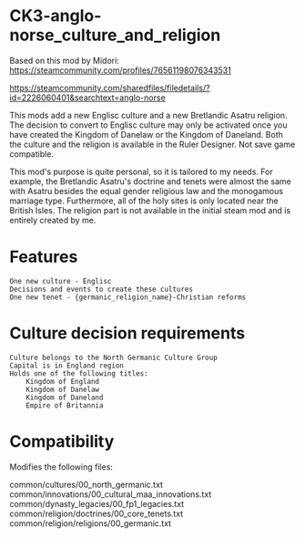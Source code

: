# CK3-anglo-norse_culture_and_religion

Based on this mod by Midori: https://steamcommunity.com/profiles/76561198076343531

https://steamcommunity.com/sharedfiles/filedetails/?id=2226060401&searchtext=anglo-norse

This mods add a new Englisc culture and a new Bretlandic Asatru religion. The decision to convert to Englisc culture may only be activated once you have created the Kingdom of Danelaw or the Kingdom of Daneland. Both the culture and the religion is available in the Ruler Designer. Not save game compatible.

This mod's purpose is quite personal, so it is tailored to my needs. For example, the Bretlandic Asatru's doctrine and tenets were almost the same with Asatru besides the equal gender religious law and the monogamous marriage type. Furthermore, all of the holy sites is only located near the British Isles. The religion part is not available in the initial steam mod and is entirely created by me.

# Features
    One new culture - Englisc
    Decisions and events to create these cultures
    One new tenet - {germanic_religion_name}-Christian reforms

# Culture decision requirements
    Culture belongs to the North Germanic Culture Group
    Capital is in England region
    Holds one of the following titles:
        Kingdom of England
        Kingdom of Danelaw
        Kingdom of Daneland
        Empire of Britannia

# Compatibility

Modifies the following files:

common/cultures/00_north_germanic.txt
common/innovations/00_cultural_maa_innovations.txt
common/dynasty_legacies/00_fp1_legacies.txt
common/religion/doctrines/00_core_tenets.txt
common/religion/religions/00_germanic.txt